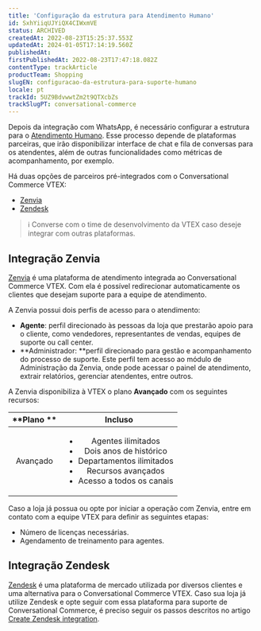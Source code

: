 ```yaml
---
title: 'Configuração da estrutura para Atendimento Humano'
id: SxhYiiqUJYiQX4CIWxmVE
status: ARCHIVED
createdAt: 2022-08-23T15:25:37.553Z
updatedAt: 2024-01-05T17:14:19.560Z
publishedAt: 
firstPublishedAt: 2022-08-23T17:47:18.082Z
contentType: trackArticle
productTeam: Shopping
slugEN: configuracao-da-estrutura-para-suporte-humano
locale: pt
trackId: 5UZ9BdvwwtZm2t9QTXcbZs
trackSlugPT: conversational-commerce
---
```


Depois da integração com WhatsApp, é necessário configurar a estrutura para o [Atendimento Humano](https://help.vtex.com/pt/tracks/conversational-commerce-vtex--5UZ9BdvwwtZm2t9QTXcbZs/1woBo299K5gvDG7MSa8HYL). Esse processo depende de plataformas parceiras, que irão disponibilizar interface de chat e fila de conversas para os atendentes, além de outras funcionalidades como métricas de acompanhamento, por exemplo.

Há duas opções de parceiros pré-integrados com o Conversational Commerce VTEX: 

* [Zenvia](#integracao-zenvia)
* [Zendesk](#integracao-zendesk)

>ℹ️ Converse com o time de desenvolvimento da VTEX caso deseje integrar com outras plataformas.

## Integração Zenvia

[Zenvia](https://www.zenvia.com/) é uma plataforma de atendimento integrada ao Conversational Commerce VTEX. Com ela é possível redirecionar automaticamente os clientes que desejam suporte para a equipe de atendimento. 

A Zenvia possui dois perfis de acesso para o atendimento:

* **Agente**: perfil direcionado às pessoas da loja que prestarão apoio para o cliente, como vendedores, representantes de vendas, equipes de suporte ou call center.
* **Administrador: **perfil direcionado para gestão e acompanhamento do processo de suporte. Este perfil tem acesso ao módulo de Administração da Zenvia, onde pode acessar o painel de atendimento, extrair relatórios, gerenciar atendentes, entre outros.

A Zenvia disponibiliza à VTEX o plano **Avançado** com os seguintes recursos:

| **Plano   ** | **Incluso**                                                                                                             |
|:-------------:|:---------------------------------------------------------------------------------------------------------------------------:|
| Avançado    | <ul><li>Agentes ilimitados</li><li>Dois anos de histórico</li><li>Departamentos ilimitados</li><li>Recursos avançados</li><li>Acesso a todos os canais</li></ul> |

Caso a loja já possua ou opte por iniciar a operação com Zenvia, entre em contato com a equipe VTEX  para definir as seguintes etapas:

* Número de licenças necessárias. 
* Agendamento de treinamento para agentes.

## Integração Zendesk

[Zendesk](https://www.zendesk.com.br/) é uma plataforma de mercado utilizada por diversos clientes e uma alternativa para o Conversational Commerce VTEX. Caso sua loja já utilize Zendesk e opte seguir com essa plataforma para suporte de Conversational  Commerce, é preciso seguir os passos descritos no artigo [Create Zendesk integration](https://developers.vtex.com/vtex-rest-api/docs/create-zendesk-integration).
